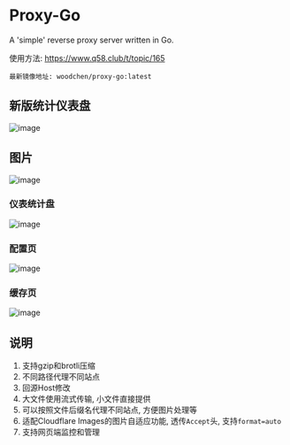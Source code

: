 # Proxy-Go

A 'simple' reverse proxy server written in Go.

使用方法: https://www.q58.club/t/topic/165

```
最新镜像地址: woodchen/proxy-go:latest
```

## 新版统计仪表盘

![image](https://github.com/user-attachments/assets/0b87863e-5566-4ee6-a3b7-94a994cdd572)



## 图片

![image](https://github.com/user-attachments/assets/99b1767f-9470-4838-a4eb-3ce70bbe2094)

### 仪表统计盘

![image](https://github.com/user-attachments/assets/e09d0eb1-e1bb-435b-8f90-b04bc474477b)


### 配置页

![image](https://github.com/user-attachments/assets/5acddc06-57f5-417c-9fec-87e906dc22af)



### 缓存页

![image](https://github.com/user-attachments/assets/6225b909-c5ff-4374-bb07-c472fbec791d)



## 说明

1. 支持gzip和brotli压缩
2. 不同路径代理不同站点
3. 回源Host修改
4. 大文件使用流式传输, 小文件直接提供
5. 可以按照文件后缀名代理不同站点, 方便图片处理等
6. 适配Cloudflare Images的图片自适应功能, 透传`Accept`头, 支持`format=auto`
7. 支持网页端监控和管理



